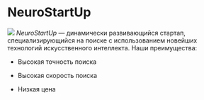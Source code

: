 # NeuroStartUp
![](https://netology-code.github.io/git-homeworks/introduction/assets/logo.png)
*NeuroStartUp*
— динамически развивающийся стартап, специализирующийся на поиске с использованием новейших технологий искусственного интеллекта.
Наши преимущества:

* Высокая точность поиска

* Высокая скорость поиска

* Низкая цена
